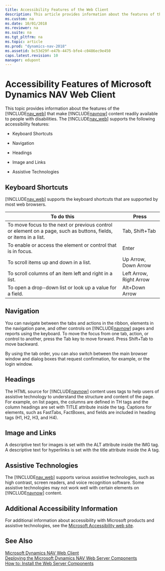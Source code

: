 ```yaml
---
title: Accessibility Features of the Web Client
description: This article provides information about the features of the Dynamics NAV web client content readily available to people with disabilities. 
ms.custom: na
ms.date: 10/01/2018
ms.reviewer: na
ms.suite: na
ms.tgt_pltfrm: na
ms.topic: article
ms.prod: "dynamics-nav-2018"
ms.assetid: bc53d29f-e47b-4475-bfe4-c0486ec9e450
caps.latest.revision: 10
manager: edupont
---
```

# Accessibility Features of Microsoft Dynamics NAV Web Client
This topic provides information about the features of the [!INCLUDE[nav_web](includes/nav_web_md.md)] that make [!INCLUDE[navnow](includes/navnow_md.md)] content readily available to people with disabilities. The [!INCLUDE[nav_web](includes/nav_web_md.md)] supports the following accessibility features:  
  
-   Keyboard Shortcuts  
  
-   Navigation  
  
-   Headings  
  
-   Image and Links  
  
-   Assistive Technologies  
  
##  <a name="Keyboard"></a> Keyboard Shortcuts  
 [!INCLUDE[nav_web](includes/nav_web_md.md)] supports the keyboard shortcuts that are supported by most web browsers.  
  
|To do this|Press|  
|----------------|-----------|  
|To move focus to the next or previous control or element on a page, such as buttons, fields, or items in a list.|Tab, Shift+Tab|  
|To enable or access the element or control that is in focus.|Enter|  
|To scroll items up and down in a list.|Up Arrow, Down Arrow|  
|To scroll columns of an item left and right in a list.|Left Arrow, Right Arrow|  
|To open a drop-down list or look up a value for a field.|Alt+Down Arrow|  
  
##  <a name="Navigation"></a> Navigation  
 You can navigate between the tabs and actions in the ribbon, elements in the navigation pane, and other controls on [!INCLUDE[navnow](includes/navnow_md.md)] pages and reports using the keyboard. To move the focus from one tab, action, or control to another, press the Tab key to move forward. Press Shift+Tab to move backward.  
  
 By using the tab order, you can also switch between the main browser window and dialog boxes that request confirmation, for example, or the login window.  
  
##  <a name="Headings"></a> Headings  
 The HTML source for [!INCLUDE[navnow](includes/navnow_md.md)] content uses tags to help users of assistive technology to understand the structure and content of the page. For example, on list pages, the columns are defined in TH tags and the column headings are set with TITLE attribute inside the tag. Captions for elements, such as FastTabs, FactBoxes, and fields are included in heading tags \(H1, H2, H3, and H4\).  
  
##  <a name="Images"></a> Image and Links  
 A descriptive text for images is set with the ALT attribute inside the IMG tag. A descriptive text for hyperlinks is set with the title attribute inside the A tag.  
  
##  <a name="AssistiveTech"></a> Assistive Technologies  
 The [!INCLUDE[nav_web](includes/nav_web_md.md)] supports various assistive technologies, such as high contrast, screen readers, and voice recognition software. Some assistive technologies may not work well with certain elements on [!INCLUDE[navnow](includes/navnow_md.md)] content.  
  
## Additional Accessibility Information  
 For additional information about accessibility with Microsoft products and assistive technologies, see the [Microsoft Accessibility web site](https://go.microsoft.com/fwlink/?LinkID=251222).  
  
## See Also  
 [Microsoft Dynamics NAV Web Client](Microsoft-Dynamics-NAV-Web-Client.md)   
 [Deploying the Microsoft Dynamics NAV Web Server Components](Deploying-the-Microsoft-Dynamics-NAV-Web-Server-Components.md)   
 [How to: Install the Web Server Components](How-to--Install-the-Web-Server-Components.md)